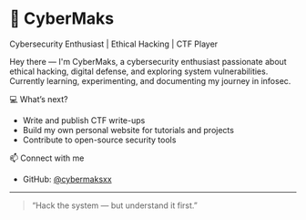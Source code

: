 # 👾 CyberMaks

Cybersecurity Enthusiast | Ethical Hacking | CTF Player

Hey there — I'm CyberMaks, a cybersecurity enthusiast passionate about ethical hacking, digital defense, and exploring system vulnerabilities.  
Currently learning, experimenting, and documenting my journey in infosec.

💻 What’s next?
- Write and publish CTF write-ups  
- Build my own personal website for tutorials and projects  
- Contribute to open-source security tools

📫 Connect with me
- GitHub: [@cybermaksxx](https://github.com/cybermaksxx)

---

> “Hack the system — but understand it first.”

<!--
**cybermaksxx/cybermaksxx** is a ✨ _special_ ✨ repository because its `README.md` (this file) appears on your GitHub profile.

Here are some ideas to get you started:

- 🔭 I’m currently working on ...
- 🌱 I’m currently learning ...
- 👯 I’m looking to collaborate on ...
- 🤔 I’m looking for help with ...
- 💬 Ask me about ...
- 📫 How to reach me: ...
- 😄 Pronouns: ...
- ⚡ Fun fact: ...
-->
